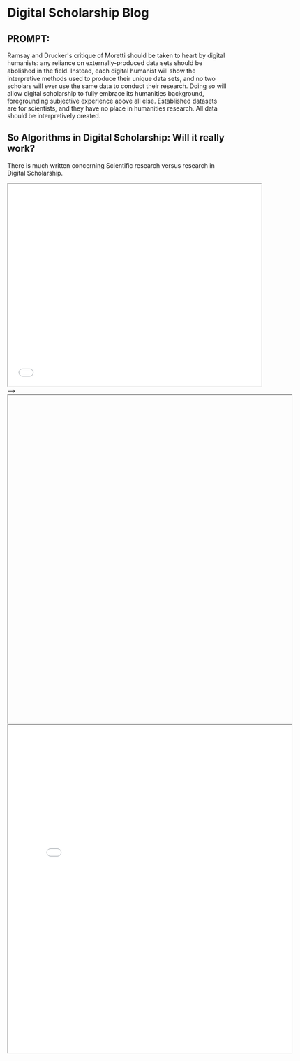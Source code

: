 # Digital Scholarship Blog

## PROMPT: 

Ramsay and Drucker's critique of Moretti should be taken to heart by digital humanists: any reliance on externally-produced data sets should be abolished in the ﬁeld. Instead, each digital humanist will show the interpretive methods used to produce their unique data sets, and no two scholars will ever use the same data to conduct their research. Doing so will allow digital scholarship to fully embrace its humanities background, foregrounding subjective experience above all else. Established datasets are for scientists, and they have no place in humanities research. All data should be interpretively created.

## So Algorithms in Digital Scholarship: Will it really work? 

There is much written concerning Scientific research versus research in Digital Scholarship. 

<iframe style='width: 580px; height: 463px;' src='//voyant-tools.org/tool/Trends/?query=novel&corpus=3c6ed61edb2bcec5e52329dc5f99b8a7'></iframe>
-->

<iframe style="width:650px; height: 750px; src="processing/empty-example/index.html"></iframe>
<iframe style="width:650px; height: 750px;" src="processing/empty-example/index.html"></iframe>
